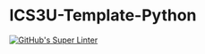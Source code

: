 # ICS3U-Template-Python

[![GitHub's Super Linter](https://github.com/michael-clermont1/ICS3U-Unit0-10-Python/workflows/GitHub's%20Super%20Linter/badge.svg)](https://github.com/michael-clermont1/ICS3U-Unit0-10-Python/actions)
